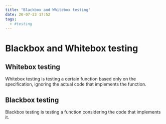 ```yaml
---
title: "Blackbox and Whitebox testing"
date: 20-07-23 17:52
tags: 
  - #testing
---
```

# Blackbox and Whitebox testing
## Whitebox testing 
Whitebox testing is testing a certain function based only on the specification, ignoring the actual
code that implements the function.

## Blackbox testing
Blackbox testing is testing a function considering the code that implements it.
